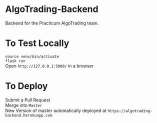 # AlgoTrading-Backend
Backend for the Practicum AlgoTrading team.

# To Test Locally #
`source venv/bin/activate`  
`flask run`  
Open `http://127.0.0.1:5000/` in a browser 

# To Deploy #
Submit a Pull Request  
Merge into `Master`  
New Version of master automatically deployed at `https://algotrading-backend.herokuapp.com`
